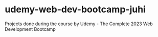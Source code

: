 # udemy-web-dev-bootcamp-juhi
Projects done during the course by Udemy -  The Complete 2023 Web Development Bootcamp

